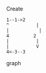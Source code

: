 Create

	1--1->2
	^          |
	|           |
	4      	  2
	|    	   |
	|          V
	4<-3--3
	
graph